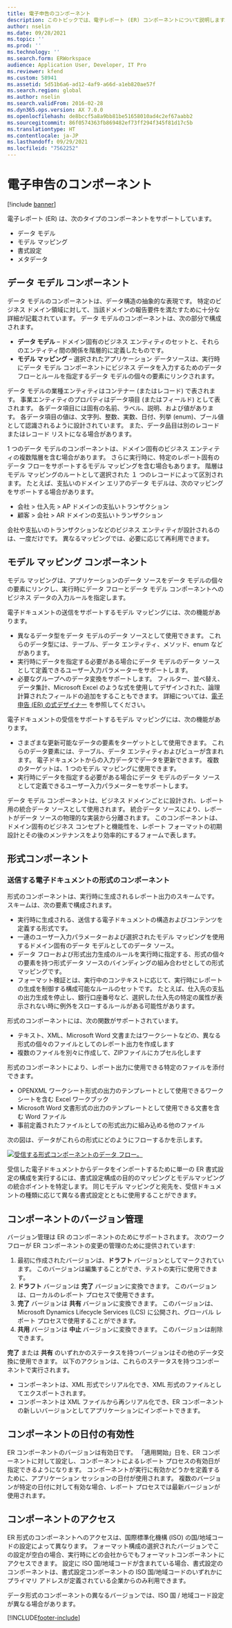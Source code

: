 ```yaml
---
title: 電子申告のコンポーネント
description: このトピックでは、電子レポート (ER) コンポーネントについて説明します。
author: nselin
ms.date: 09/28/2021
ms.topic: ''
ms.prod: ''
ms.technology: ''
ms.search.form: ERWorkspace
audience: Application User, Developer, IT Pro
ms.reviewer: kfend
ms.custom: 58941
ms.assetid: 5d51b6a6-ad12-4af9-a66d-a1eb820ae57f
ms.search.region: global
ms.author: nselin
ms.search.validFrom: 2016-02-28
ms.dyn365.ops.version: AX 7.0.0
ms.openlocfilehash: de8bccf5a8a9bb81be51658010ad4c2ef67aabb2
ms.sourcegitcommit: 86f0574363fb869482ef73ff294f345f81d17c5b
ms.translationtype: HT
ms.contentlocale: ja-JP
ms.lasthandoff: 09/29/2021
ms.locfileid: "7562252"
---
```

# <a name="electronic-reporting-components"></a>電子申告のコンポーネント

[!include [banner](../includes/banner.md)]

電子レポート (ER) は、次のタイプのコンポーネントをサポートしています。

- データ モデル
- モデル マッピング
- 書式設定
- メタデータ

## <a name="data-model-component"></a>データ モデル コンポーネント

データ モデルのコンポーネントは、データ構造の抽象的な表現です。 特定のビジネス ドメイン領域に対して、当該ドメインの報告要件を満たすために十分な詳細が記載されています。 データ モデルのコンポーネントは、次の部分で構成されます。

- **データ モデル** – ドメイン固有のビジネス エンティティのセットと、それらのエンティティ間の関係を階層的に定義したものです。
- **モデル マッピング** – 選択されたアプリケーション データソースは、実行時にデータ モデル コンポーネントにビジネス データを入力するためのデータ フローとルールを指定するデータ モデルの個々の要素にリンクされます。

データ モデルの業種エンティティはコンテナー (またはレコード) で表されます。 事業エンティティのプロパティはデータ項目 (またはフィールド) として表されます。 各データ項目には固有の名前、ラベル、説明、および値があります。 各データ項目の値は、文字列、整数、実数、日付、列挙 (enum)、ブール値として認識されるように設計されています。 また、データ品目は別のレコードまたはレコード リストになる場合があります。

1 つのデータ モデルのコンポーネントは、ドメイン固有のビジネス エンティティの複数階層を含む場合があります。 さらに実行時に、特定のレポート固有のデータ フローをサポートするモデル マッピングを含む場合もあります。 階層はモデル マッピングのルートとして選択された １ つのレコードによって区別されます。 たとえば、支払いのドメイン エリアのデータ モデルは、次のマッピングをサポートする場合があります。


- 会社 \> 仕入先 \> AP ドメインの支払いトランザクション
- 顧客 \> 会社 \> AR ドメインの支払いトランザクション

会社や支払いのトランザクションなどのビジネス エンティティが設計されるのは、一度だけです。 異なるマッピングでは、必要に応じて再利用できます。

## <a name="model-mapping-component"></a>モデル マッピング コンポーネント

モデル マッピングは、アプリケーションのデータ ソースをデータ モデルの個々の要素にリンクし、実行時にデータ フローとデータ モデル コンポーネントへのビジネス データの入力ルールを指定します。

電子ドキュメントの送信をサポートするモデル マッピングには、次の機能があります。

- 異なるデータ型をデータ モデルのデータ ソースとして使用できます。 これらのデータ型には、テーブル、データ エンティティ、メソッド、enum などがあります。
- 実行時にデータを指定する必要がある場合にデータ モデルのデータ ソースとして定義できるユーザー入力パラメーターをサポートします。
- 必要なグループへのデータ変換をサポートします。 フィルター、並べ替え、データ集計、Microsoft Excel のような式を使用してデザインされた、論理計算されたフィールドの追加をすることもできます。 詳細については、[電子申告 (ER) の式デザイナー](general-electronic-reporting-formula-designer.md) を参照してください。

電子ドキュメントの受信をサポートするモデル マッピングには、次の機能があります。

- さまざまな更新可能なデータの要素をターゲットとして使用できます。 これらのデータ要素には、テーブル、データ エンティティおよびビューが含まれます。 電子ドキュメントからの入力データでデータを更新できます。 複数のターゲットは、1 つのモデル マッピングに使用できます。
- 実行時にデータを指定する必要がある場合にデータ モデルのデータ ソースとして定義できるユーザー入力パラメーターをサポートします。

データ モデル コンポーネントは、ビジネス ドメインごとに設計され、レポート用の統合データ ソースとして使用されます。 統合データ ソースにより、レポートがデータ ソースの物理的な実装から分離されます。 このコンポーネントは、ドメイン固有のビジネス コンセプトと機能性を、レポート フォーマットの初期設計とその後のメンテナンスをより効率的にするフォームで表します。

## <a name="format-component"></a>形式コンポーネント

### <a name="format-components-for-outgoing-electronic-documents"></a>送信する電子ドキュメントの形式のコンポーネント

形式のコンポーネントは、実行時に生成されるレポート出力のスキームです。 スキームは、次の要素で構成されます。

- 実行時に生成される、送信する電子ドキュメントの構造およびコンテンツを定義する形式です。
- 一連のユーザー入力パラメーターおよび選択されたモデル マッピングを使用するドメイン固有のデータ モデルとしてのデータ ソース。
- データ フローおよび形式出力生成のルールを実行時に指定する、形式の個々の要素を持つ形式データ ソースのバインディングの組み合わせとしての形式マッピングです。
- フォーマット検証とは、実行中のコンテキストに応じて、実行時にレポートの生成を制御する構成可能なルールのセットです。 たとえば、仕入先の支払の出力生成を停止し、銀行口座番号など、選択した仕入先の特定の属性が表示されない時に例外をスローするルールがある可能性があります。

形式のコンポーネントには、次の関数がサポートされています。

- テキスト、XML、Microsoft Word 文書またはワークシートなどの、異なる形式の個々のファイルとしてのレポート出力を作成します
- 複数のファイルを別々に作成して、ZIPファイルにカプセル化します

形式のコンポーネントにより、レポート出力に使用できる特定のファイルを添付できます。

- OPENXML ワークシート形式の出力のテンプレートとして使用できるワークシートを含む Excel ワークブック
- Microsoft Word 文書形式の出力のテンプレートとして使用できる文書を含む Word ファイル
- 事前定義されたファイルとしての形式出力に組み込める他のファイル

次の図は、データがこれらの形式にどのようにフローするかを示します。

[![受信する形式コンポーネントのデータ フロー。](./media/ER-overview-03.png)](./media/ER-overview-03.png)

受信した電子ドキュメントからデータをインポートするために単一の ER 書式設定の構成を実行するには、書式設定構成の目的のマッピングとモデルマッピングの統合ポイントを特定します。 同じモデル マッピングと宛先を、受信ドキュメントの種類に応じて異なる書式設定とともに使用することができます。

## <a name="component-versioning"></a>コンポーネントのバージョン管理

バージョン管理は ER のコンポーネントのためにサポートされます。 次のワークフローが ER コンポーネントの変更の管理のために提供されています:

1. 最初に作成されたバージョンは、**ドラフト** バージョンとしてマークされています。 このバージョンは編集することができ、テストの実行に使用できます。
2. **ドラフト** バージョンは **完了** バージョンに変換できます。 このバージョンは、ローカルのレポート プロセスで使用できます。
3. **完了** バージョンは **共有** バージョンに変換できます。 このバージョンは、Microsoft Dynamics Lifecycle Services (LCS) に公開され、グローバル レポート プロセスで使用することができます。
4. **共用** バージョンは **中止** バージョンに変換できます。 このバージョンは削除できます。

**完了** または **共有** のいずれかのステータスを持つバージョンはその他のデータ交換に使用できます。 以下のアクションは、これらのステータスを持つコンポーネントで実行されます。

- コンポーネントは、XML 形式でシリアル化でき、XML 形式のファイルとしてエクスポートされます。
- コンポーネントは XML ファイルから再シリアル化でき、ER コンポーネントの新しいバージョンとしてアプリケーションにインポートできます。

## <a name="component-date-effectivity"></a>コンポーネントの日付の有効性

ER コンポーネントのバージョンは有効日です。 「適用開始」日を、ER コンポーネントに対して設定し、コンポーネントによるレポート プロセスの有効日が指定できるようになります。 コンポーネントが実行に有効かどうかを定義するために、アプリケーション セッションの日付が使用されます。 複数のバージョンが特定の日付に対して有効な場合、レポート プロセスでは最新バージョンが使用されます。

## <a name="component-access"></a>コンポーネントのアクセス

ER 形式のコンポーネントへのアクセスは、国際標準化機構 (ISO) の国/地域コードの設定によって異なります。 フォーマット構成の選択されたバージョンでこの設定が空白の場合、実行時にどの会社からでもフォーマットコンポーネントにアクセスできます。 設定に ISO 国/地域コードが含まれている場合、書式設定のコンポーネントは、書式設定コンポーネントの ISO 国/地域コードのいずれかにプライマリ アドレスが定義されている企業からのみ利用できます。

データ形式のコンポーネントの異なるバージョンでは、ISO 国 / 地域コード設定が異なる場合があります。

[!INCLUDE[footer-include](../../../includes/footer-banner.md)]

